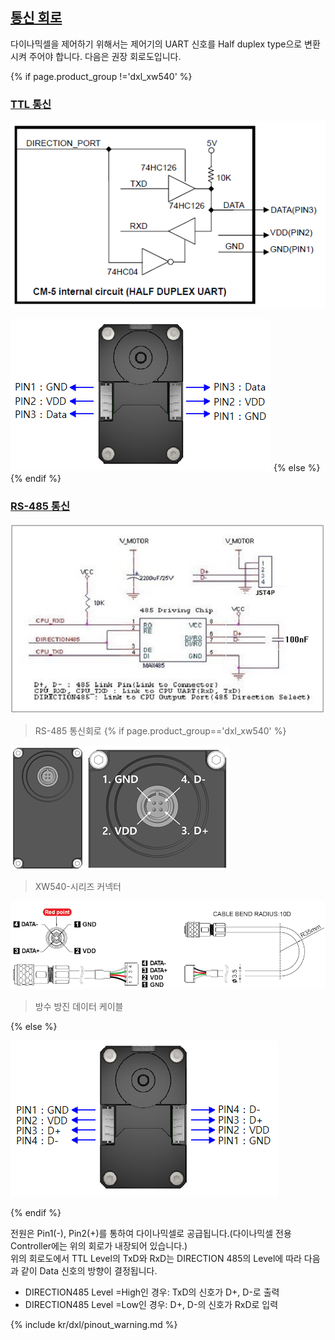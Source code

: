 ## [통신 회로](#통신-회로)
다이나믹셀을 제어하기 위해서는 제어기의 UART 신호를 Half duplex type으로 변환시켜 주어야 합니다. 다음은 권장 회로도입니다.

{% if page.product_group !='dxl_xw540' %}
### [TTL 통신](#ttl-통신)
![](/assets/images/dxl/ttl_circuit.png)

![](/assets/images/dxl/x/x_series_ttl_pin.png)
{% else %}{% endif %}

### [RS-485 통신](#rs485-통신)
![](/assets/images/dxl/x/x_series_485_circuit.jpg)  
> RS-485 통신회로 
{% if page.product_group=='dxl_xw540' %}

![](/assets/images/dxl/x/xw/xw_series_485_pin.png)
> XW540-시리즈 커넥터  

![](/assets/images/dxl/x/xw/xw_series_485_pin_connector.png)
> 방수 방진 데이터 케이블

{% else %}

![](/assets/images/dxl/x/x_series_485_pin.png)

{% endif %}


전원은 Pin1(-), Pin2(+)를 통하여 다이나믹셀로 공급됩니다.(다이나믹셀 전용 Controller에는 위의 회로가 내장되어 있습니다.)  
위의 회로도에서 TTL Level의 TxD와 RxD는 DIRECTION 485의 Level에 따라 다음과 같이 Data 신호의 방향이 결정됩니다.  
- DIRECTION485 Level =High인 경우: TxD의 신호가 D+, D-로 출력
- DIRECTION485 Level =Low인 경우: D+, D-의 신호가 RxD로 입력

{% include kr/dxl/pinout_warning.md %}
